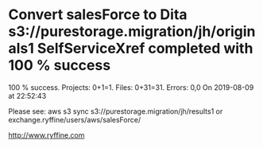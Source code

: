 # Convert salesForce to Dita s3://purestorage.migration/jh/originals1 SelfServiceXref completed with 100 % success

100 % success. Projects: 0+1=1.  Files: 0+31=31. Errors: 0,0  On 2019-08-09 at 22:52:43



Please see: aws s3 sync s3://purestorage.migration/jh/results1 or exchange.ryffine/users/aws/salesForce/

http://www.ryffine.com
